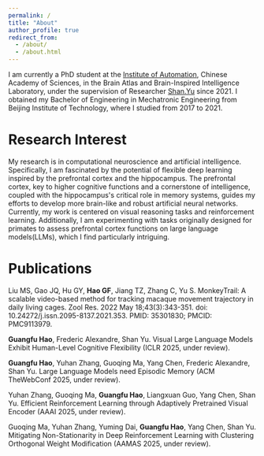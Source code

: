 ```yaml
---
permalink: /
title: "About"
author_profile: true
redirect_from: 
  - /about/
  - /about.html
---
```


I am currently a PhD student at the [Institute of Automation](http://www.ia.cas.cn/), Chinese Academy of Sciences, in the Brain Atlas and Brain-Inspired Intelligence Laboratory, under the supervision of Researcher [Shan.Yu](https://scholar.google.com/citations?user=YdaRHiIAAAAJ&hl=en&oi=ao) since 2021. I obtained my Bachelor of Engineering in Mechatronic Engineering from Beijing Institute of Technology, where I studied from 2017 to 2021.

Research Interest
======
My research is in computational neuroscience and artificial intelligence. Specifically, I am fascinated by the potential of flexible deep learning inspired by the prefrontal cortex and the hippocampus. The prefrontal cortex, key to higher cognitive functions and a cornerstone of intelligence, coupled with the hippocampus's critical role in memory systems, guides my efforts to develop more brain-like and robust artificial neural networks. Currently, my work is centered on visual reasoning tasks and reinforcement learning. Additionally, I am experimenting with tasks originally designed for primates to assess prefrontal cortex functions on large language models(LLMs), which I find particularly intriguing.

Publications
======
Liu MS, Gao JQ, Hu GY, **Hao GF**, Jiang TZ, Zhang C, Yu S. MonkeyTrail: A scalable video-based method for tracking macaque movement trajectory in daily living cages. Zool Res. 2022 May 18;43(3):343-351. doi: 10.24272/j.issn.2095-8137.2021.353. PMID: 35301830; PMCID: PMC9113979.

**Guangfu Hao**, Frederic Alexandre, Shan Yu. Visual Large Language Models Exhibit Human-Level Cognitive Flexibility (ICLR 2025, under review).

**Guangfu Hao**, Yuhan Zhang, Guoqing Ma, Yang Chen, Frederic Alexandre, Shan Yu. Large Language Models need Episodic Memory (ACM TheWebConf 2025, under review).

Yuhan Zhang, Guoqing Ma, **Guangfu Hao**, Liangxuan Guo, Yang Chen, Shan Yu. Efficient Reinforcement Learning through Adaptively Pretrained Visual Encoder (AAAI 2025, under review).

Guoqing Ma, Yuhan Zhang, Yuming Dai, **Guangfu Hao**, Yang Chen, Shan Yu. Mitigating Non-Stationarity in Deep Reinforcement Learning with Clustering Orthogonal Weight Modification (AAMAS 2025, under review).
